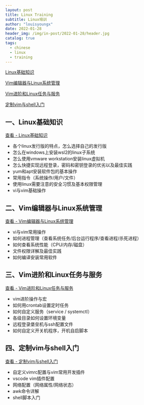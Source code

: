 ```yaml
---
layout: post
title: Linux Training
subtitle: Linux培训
author: "louisyoungx"
date: 2022-01-28
header_img: /img/in-post/2022-01-28/header.jpg
catalog: true
tags:
  - chinese
  - linux
  - training
---
```


[Linux基础知识](https://rocke.top/post/2022/01/13/linux-training-1-linux-basics/)

[Vim编辑器与Linux系统管理](https://rocke.top/post/2022/01/20/linux-training-2-vim-editor-linux-system-administration/)

[Vim进阶和Linux任务与服务](https://rocke.top/post/2022/01/26/linux-training-3-vim-advanced-linux-tasks-services/)

[定制vim与shell入门](https://rocke.top/post/2022/01/27/linux-training-4-customizing-vim-getting-started-with-shell-programming/)

<!-- more -->

## 一、Linux基础知识

[查看 - Linux基础知识](/post/2022/01/13/linux-training-1-linux-basics/)

- 各个linux发行版的特点，怎么选择自己的发行版
- 怎么在windows上安装wsl2的linux子系统
- 怎么使用vmware workstation安装linux虚拟机
- 怎么快捷实现远程登录，密码和密钥登录的优劣以及最佳实践
- yum和apt安装软件包的基本操作
- 常用指令（系统操作/用户/文件）
- 使用linux需要注意的安全习惯及基本权限管理
- vi与vim基础操作

## 二、Vim编辑器与Linux系统管理

[查看 - Vim编辑器与Linux系统管理](/post/2022/01/20/linux-training-2-vim-editor-linux-system-administration/)

- vi与vim常用操作
- 如何进程管理（查看系统任务/后台运行程序/查看进程/杀死进程）
- 如何查看系统性能（CPU/内存/磁盘）
- 文件权限详解及最佳实践
- 如何编译安装常用软件

## 三、Vim进阶和Linux任务与服务

[查看 - Vim进阶和Linux任务与服务](/post/2022/01/26/linux-training-3-vim-advanced-linux-tasks-services/)

- vim进阶操作与宏
- 如何用crontab设置定时任务
- 如何自定义服务（service / systemctl）
- 各级目录如何设置环境变量
- 远程登录堡垒机与ssh配置文件
- 如何自定义开关机程序，开机自启脚本

## 四、定制vim与shell入门

[查看 - 定制vim与shell入门](/post/2022/01/27/linux-training-4-customizing-vim-getting-started-with-shell-programming/)

- 自定义vimrc配置与vim常用开发插件
- vscode vim插件配置
- 网络配置（网络属性/网络状态）
- awk命令详解
- shell脚本入门